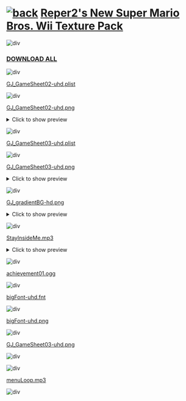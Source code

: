 # [![back](https://reper2.github.io/Downloadable-Files/assets/GJ_arrow_01_001.png)](https://reper2.github.io/Downloadable-Files) [Reper2's New Super Mario Bros. Wii Texture Pack](https://raw.githubusercontent.com/Reper2/Downloadable-Files/master/nsmbw-texture-pack.md)

![div](https://reper2.github.io/Downloadable-Files/assets/gradientDiv02.png)

### [DOWNLOAD ALL](https://www.mediafire.com/file/t40ep9ssx2xnodo/Reper2%2527s_NSMBW_Texture_Pack.zip/file)

![div](https://reper2.github.io/Downloadable-Files/assets/gradientDiv02.png)

[GJ_GameSheet02-uhd.plist](https://raw.githubusercontent.com/Reper2/Downloadable-Files/master/nsmbw-texture-pack/GJ_GameSheet02-uhd.plist)

![div](https://reper2.github.io/Downloadable-Files/assets/gradientDiv02.png)

[GJ_GameSheet02-uhd.png](https://raw.githubusercontent.com/Reper2/Downloadable-Files/master/nsmbw-texture-pack/GJ_GameSheet02-uhd.png)
<details>
  <summary>Click to show preview</summary>
  
  ![preview](https://reper2.github.io/Downloadable-Files/nsmbw-texture-pack/GJ_GameSheet02-uhd.png)
  </details>

![div](https://reper2.github.io/Downloadable-Files/assets/gradientDiv02.png)

[GJ_GameSheet03-uhd.plist](https://raw.githubusercontent.com/Reper2/Downloadable-Files/master/nsmbw-texture-pack/GJ_GameSheet03-uhd.plist)

![div](https://reper2.github.io/Downloadable-Files/assets/gradientDiv02.png)

[GJ_GameSheet03-uhd.png](https://raw.githubusercontent.com/Reper2/Downloadable-Files/master/nsmbw-texture-pack/GJ_GameSheet03-uhd.png)
<details>
  <summary>Click to show preview</summary>
  
  ![preview](https://reper2.github.io/Downloadable-Files/nsmbw-texture-pack/GJ_GameSheet03-uhd.png)
  </details>

![div](https://reper2.github.io/Downloadable-Files/assets/gradientDiv02.png)

[GJ_gradientBG-hd.png](https://raw.githubusercontent.com/Reper2/Downloadable-Files/master/nsmbw-texture-pack/GJ_gradientBG-hd.png)
<details>
  <summary>Click to show preview</summary>
  
  ![preview](https://reper2.github.io/Downloadable-Files/nsmbw-texture-pack/GJ_gradientBG-hd.png)
  </details>

![div](https://reper2.github.io/Downloadable-Files/assets/gradientDiv02.png)

[StayInsideMe.mp3](https://raw.githubusercontent.com/Reper2/Downloadable-Files/master/nsmbw-texture-pack/StayInsideMe.mp3)
<details>
  <summary>Click to show preview</summary>
  
  <audio id="audio" controls="" preload="auto" src="https://reper2.github.io/Downloadable-Files/nsmbw-texture-pack/StayInsideMe.mp3"></audio>
  </details>

![div](https://reper2.github.io/Downloadable-Files/assets/gradientDiv02.png)

[achievement01.ogg](https://raw.githubusercontent.com/Reper2/Downloadable-Files/master/nsmbw-texture-pack/achievement01.ogg)

![div](https://reper2.github.io/Downloadable-Files/assets/gradientDiv02.png)

[bigFont-uhd.fnt](https://reper2.github.io/Downloadable-Files/nsmbw-texture-pack/bigFont-uhd.fnt)

![div](https://reper2.github.io/Downloadable-Files/assets/gradientDiv02.png)






[bigFont-uhd.png](https://reper2.github.io/Downloadable-Files/assets/gradientDiv02.png)

![div](https://reper2.github.io/Downloadable-Files/assets/gradientDiv02.png)

[GJ_GameSheet03-uhd.png](https://raw.githubusercontent.com/Reper2/Downloadable-Files/master/texture-pack/GJ_GameSheet03-uhd.png)

![div](https://reper2.github.io/Downloadable-Files/assets/gradientDiv02.png)


![div](https://reper2.github.io/Downloadable-Files/assets/gradientDiv02.png)

[menuLoop.mp3](https://raw.githubusercontent.com/Reper2/Downloadable-Files/master/texture-pack/menuLoop.mp3)

![div](https://reper2.github.io/Downloadable-Files/assets/gradientDiv02.png)
